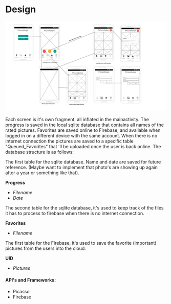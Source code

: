 # Design
![board1](doc/MockupsV3.png)

Each screen is it's own fragment, all inflated in the mainactivity. The progress is saved in the local sqlite database that contains
all names of the rated pictures. Favorites are saved online to Firebase, and available when logged in on a different device with the
same account. When there is no internet connection the pictures are saved to a specific table "Queued_Favorites" that 'll be uploaded
once the user is back online. The database structure is as follows:

The first table for the sqlite database. Name and date are saved for future reference. (Maybe want to implement that photo's are 
showing up again after a year or something like that).

**Progress**
- _Filename_
- _Date_

The second table for the sqlite database, it's used to keep track of the files it has to process to firebase when there is no internet
connection.

**Favorites**
- _Filename_

The first table for the Firebase, it's used to save the favorite (important) pictures from the users into the cloud.

**UID**
- _Pictures_

#### API's and Frameworks:
- Picasso
- Firebase




